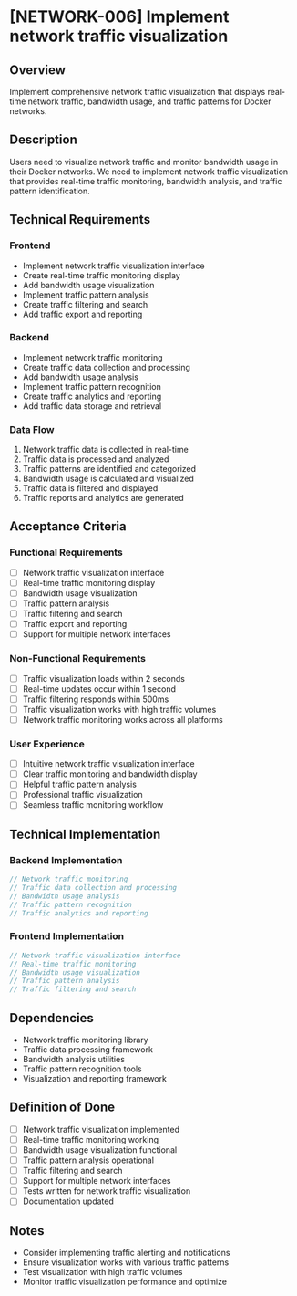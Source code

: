 # [NETWORK-006] Implement network traffic visualization

## Overview

Implement comprehensive network traffic visualization that displays real-time network traffic, bandwidth usage, and traffic patterns for Docker networks.

## Description

Users need to visualize network traffic and monitor bandwidth usage in their Docker networks. We need to implement network traffic visualization that provides real-time traffic monitoring, bandwidth analysis, and traffic pattern identification.

## Technical Requirements

### Frontend

- Implement network traffic visualization interface
- Create real-time traffic monitoring display
- Add bandwidth usage visualization
- Implement traffic pattern analysis
- Create traffic filtering and search
- Add traffic export and reporting

### Backend

- Implement network traffic monitoring
- Create traffic data collection and processing
- Add bandwidth usage analysis
- Implement traffic pattern recognition
- Create traffic analytics and reporting
- Add traffic data storage and retrieval

### Data Flow

1. Network traffic data is collected in real-time
2. Traffic data is processed and analyzed
3. Traffic patterns are identified and categorized
4. Bandwidth usage is calculated and visualized
5. Traffic data is filtered and displayed
6. Traffic reports and analytics are generated

## Acceptance Criteria

### Functional Requirements

- [ ] Network traffic visualization interface
- [ ] Real-time traffic monitoring display
- [ ] Bandwidth usage visualization
- [ ] Traffic pattern analysis
- [ ] Traffic filtering and search
- [ ] Traffic export and reporting
- [ ] Support for multiple network interfaces

### Non-Functional Requirements

- [ ] Traffic visualization loads within 2 seconds
- [ ] Real-time updates occur within 1 second
- [ ] Traffic filtering responds within 500ms
- [ ] Traffic visualization works with high traffic volumes
- [ ] Network traffic monitoring works across all platforms

### User Experience

- [ ] Intuitive network traffic visualization interface
- [ ] Clear traffic monitoring and bandwidth display
- [ ] Helpful traffic pattern analysis
- [ ] Professional traffic visualization
- [ ] Seamless traffic monitoring workflow

## Technical Implementation

### Backend Implementation

```rust
// Network traffic monitoring
// Traffic data collection and processing
// Bandwidth usage analysis
// Traffic pattern recognition
// Traffic analytics and reporting
```

### Frontend Implementation

```typescript
// Network traffic visualization interface
// Real-time traffic monitoring
// Bandwidth usage visualization
// Traffic pattern analysis
// Traffic filtering and search
```

## Dependencies

- Network traffic monitoring library
- Traffic data processing framework
- Bandwidth analysis utilities
- Traffic pattern recognition tools
- Visualization and reporting framework

## Definition of Done

- [ ] Network traffic visualization implemented
- [ ] Real-time traffic monitoring working
- [ ] Bandwidth usage visualization functional
- [ ] Traffic pattern analysis operational
- [ ] Traffic filtering and search
- [ ] Support for multiple network interfaces
- [ ] Tests written for network traffic visualization
- [ ] Documentation updated

## Notes

- Consider implementing traffic alerting and notifications
- Ensure visualization works with various traffic patterns
- Test visualization with high traffic volumes
- Monitor traffic visualization performance and optimize
